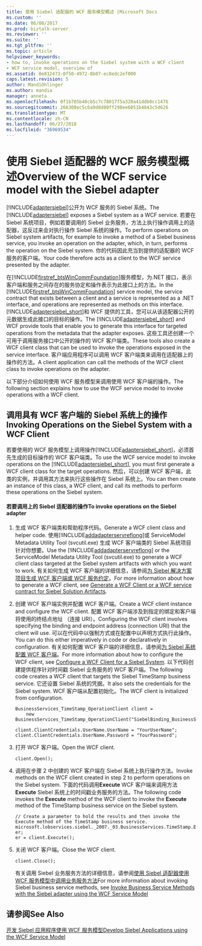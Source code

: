 ```yaml
---
title: 使用 Siebel 适配器的 WCF 服务模型概述 |Microsoft Docs
ms.custom: ''
ms.date: 06/08/2017
ms.prod: biztalk-server
ms.reviewer: ''
ms.suite: ''
ms.tgt_pltfrm: ''
ms.topic: article
helpviewer_keywords:
- how to, invoke operations on the Siebel system with a WCF client
- WCF service model, overview of
ms.assetid: 0e812473-0f50-4972-8b07-ec8edc2ef000
caps.latest.revision: 5
author: MandiOhlinger
ms.author: mandia
manager: anneta
ms.openlocfilehash: 0f1b705b40cb5c7c78017f5a320a41ddb0cc1476
ms.sourcegitcommit: 266308ec5c6a9d8d80ff298ee6051b4843c5d626
ms.translationtype: MT
ms.contentlocale: zh-CN
ms.lasthandoff: 06/27/2018
ms.locfileid: "36969534"
---
```

# <a name="overview-of-the-wcf-service-model-with-the-siebel-adapter"></a><span data-ttu-id="c0fac-102">使用 Siebel 适配器的 WCF 服务模型概述</span><span class="sxs-lookup"><span data-stu-id="c0fac-102">Overview of the WCF service model with the Siebel adapter</span></span>
<span data-ttu-id="c0fac-103">[!INCLUDE[adaptersiebel](../../includes/adaptersiebel-md.md)]公开为 WCF 服务的 Siebel 系统。</span><span class="sxs-lookup"><span data-stu-id="c0fac-103">The [!INCLUDE[adaptersiebel](../../includes/adaptersiebel-md.md)] exposes a Siebel system as a WCF service.</span></span> <span data-ttu-id="c0fac-104">若要在 Siebel 系统项目，例如若要调用的 Siebel 业务服务，方法上执行操作调用上的适配器，这反过来会对执行操作 Siebel 系统的操作。</span><span class="sxs-lookup"><span data-stu-id="c0fac-104">To perform operations on Siebel system artifacts, for example to invoke a method of a Siebel business service, you invoke an operation on the adapter, which, in turn, performs the operation on the Siebel system.</span></span> <span data-ttu-id="c0fac-105">你的代码因此充当到提供的适配器的 WCF 服务的客户端。</span><span class="sxs-lookup"><span data-stu-id="c0fac-105">Your code therefore acts as a client to the WCF service presented by the adapter.</span></span>  
  
 <span data-ttu-id="c0fac-106">在[!INCLUDE[firstref_btsWinCommFoundation](../../includes/firstref-btswincommfoundation-md.md)]服务模型，为.NET 接口，表示客户端和服务之间存在的服务协定和操作表示为此接口上的方法。</span><span class="sxs-lookup"><span data-stu-id="c0fac-106">In the [!INCLUDE[firstref_btsWinCommFoundation](../../includes/firstref-btswincommfoundation-md.md)] service model, the service contract that exists between a client and a service is represented as a .NET interface, and operations are represented as methods on this interface.</span></span> <span data-ttu-id="c0fac-107">[!INCLUDE[adaptersiebel_short](../../includes/adaptersiebel-short-md.md)]和 WCF 提供的工具，您可以从该适配器公开的元数据生成此接口的目标的操作。</span><span class="sxs-lookup"><span data-stu-id="c0fac-107">The [!INCLUDE[adaptersiebel_short](../../includes/adaptersiebel-short-md.md)] and WCF provide tools that enable you to generate this interface for targeted operations from the metadata that the adapter exposes.</span></span> <span data-ttu-id="c0fac-108">这些工具还创建一个可用于调用服务接口中公开的操作的 WCF 客户端类。</span><span class="sxs-lookup"><span data-stu-id="c0fac-108">These tools also create a WCF client class that can be used to invoke the operations exposed in the service interface.</span></span> <span data-ttu-id="c0fac-109">客户端应用程序可以调用 WCF 客户端类来调用在适配器上的操作的方法。</span><span class="sxs-lookup"><span data-stu-id="c0fac-109">A client application can call the methods of the WCF client class to invoke operations on the adapter.</span></span>  
  
 <span data-ttu-id="c0fac-110">以下部分介绍如何使用 WCF 服务模型来调用使用 WCF 客户端的操作。</span><span class="sxs-lookup"><span data-stu-id="c0fac-110">The following section explains how to use the WCF service model to invoke operations with a WCF client.</span></span>  
  
## <a name="invoking-operations-on-the-siebel-system-with-a-wcf-client"></a><span data-ttu-id="c0fac-111">调用具有 WCF 客户端的 Siebel 系统上的操作</span><span class="sxs-lookup"><span data-stu-id="c0fac-111">Invoking Operations on the Siebel System with a WCF Client</span></span>  
 <span data-ttu-id="c0fac-112">若要使用的 WCF 服务模型上调用操作[!INCLUDE[adaptersiebel_short](../../includes/adaptersiebel-short-md.md)]，必须首先生成的目标操作的 WCF 客户端类。</span><span class="sxs-lookup"><span data-stu-id="c0fac-112">To use the WCF service model to invoke operations on the [!INCLUDE[adaptersiebel_short](../../includes/adaptersiebel-short-md.md)], you must first generate a WCF client class for the target operations.</span></span> <span data-ttu-id="c0fac-113">然后，可以创建 WCF 客户端，此类的实例，并调用其方法来执行这些操作在 Siebel 系统上。</span><span class="sxs-lookup"><span data-stu-id="c0fac-113">You can then create an instance of this class, a WCF client, and call its methods to perform these operations on the Siebel system.</span></span>  
  
#### <a name="to-invoke-operations-on-the-siebel-adapter"></a><span data-ttu-id="c0fac-114">若要调用上的 Siebel 适配器的操作</span><span class="sxs-lookup"><span data-stu-id="c0fac-114">To invoke operations on the Siebel adapter</span></span>  
  
1. <span data-ttu-id="c0fac-115">生成 WCF 客户端类和帮助程序代码。</span><span class="sxs-lookup"><span data-stu-id="c0fac-115">Generate a WCF client class and helper code.</span></span> <span data-ttu-id="c0fac-116">使用[!INCLUDE[addadapterservreflong](../../includes/addadapterservreflong-md.md)]或 ServiceModel Metadata Utility Tool (svcutil.exe) 生成 WCF 客户端类的 Siebel 系统项目针对你想要。</span><span class="sxs-lookup"><span data-stu-id="c0fac-116">Use the [!INCLUDE[addadapterservreflong](../../includes/addadapterservreflong-md.md)] or the ServiceModel Metadata Utility Tool (svcutil.exe) to generate a WCF client class targeted at the Siebel system artifacts with which you want to work.</span></span> <span data-ttu-id="c0fac-117">有关如何生成 WCF 客户端的详细信息，请参阅[为 Siebel 解决方案项目生成 WCF 客户端或 WCF 服务约定](../../adapters-and-accelerators/adapter-siebel/generate-a-wcf-client-or-a-wcf-service-contract-for-siebel-solution-artifacts.md)。</span><span class="sxs-lookup"><span data-stu-id="c0fac-117">For more information about how to generate a WCF client, see [Generate a WCF Client or a WCF service contract for Siebel Solution Artifacts](../../adapters-and-accelerators/adapter-siebel/generate-a-wcf-client-or-a-wcf-service-contract-for-siebel-solution-artifacts.md).</span></span>  
  
2. <span data-ttu-id="c0fac-118">创建 WCF 客户端实例并配置 WCF 客户端。</span><span class="sxs-lookup"><span data-stu-id="c0fac-118">Create a WCF client instance and configure the WCF client.</span></span> <span data-ttu-id="c0fac-119">配置 WCF 客户端涉及到指定的绑定和客户端将使用的终结点地址 （连接 URI）。</span><span class="sxs-lookup"><span data-stu-id="c0fac-119">Configuring the WCF client involves specifying the binding and endpoint address (connection URI) that the client will use.</span></span> <span data-ttu-id="c0fac-120">可以在代码中以强制方式或在配置中以声明方式执行此操作。</span><span class="sxs-lookup"><span data-stu-id="c0fac-120">You can do this either imperatively in code or declaratively in configuration.</span></span> <span data-ttu-id="c0fac-121">有关如何配置 WCF 客户端的详细信息，请参阅[为 Siebel 系统配置 WCF 客户端](../../adapters-and-accelerators/adapter-siebel/configure-a-wcf-client-for-a-siebel-system.md)。</span><span class="sxs-lookup"><span data-stu-id="c0fac-121">For more information about how to configure the WCF client, see [Configure a WCF Client for a Siebel System](../../adapters-and-accelerators/adapter-siebel/configure-a-wcf-client-for-a-siebel-system.md).</span></span> <span data-ttu-id="c0fac-122">以下代码创建提供程序针对时间戳 Siebel 业务服务的 WCF 客户端。</span><span class="sxs-lookup"><span data-stu-id="c0fac-122">The following code creates a WCF client that targets the Siebel TimeStamp business service.</span></span> <span data-ttu-id="c0fac-123">它还设置 Siebel 系统的凭据。</span><span class="sxs-lookup"><span data-stu-id="c0fac-123">It also sets the credentials for the Siebel system.</span></span> <span data-ttu-id="c0fac-124">WCF 客户端从配置初始化。</span><span class="sxs-lookup"><span data-stu-id="c0fac-124">The WCF client is initialized from configuration.</span></span>  
  
   ```  
   BusinessServices_TimeStamp_OperationClient client =  
       new BusinessServices_TimeStamp_OperationClient("SiebelBinding_BusinessServices_TimeStamp_Operation");  
  
   client.ClientCredentials.UserName.UserName = "YourUserName";  
   client.ClientCredentials.UserName.Password = "YourPassword";  
   ```  
  
3. <span data-ttu-id="c0fac-125">打开 WCF 客户端。</span><span class="sxs-lookup"><span data-stu-id="c0fac-125">Open the WCF client.</span></span>  
  
   ```  
   client.Open();  
   ```  
  
4. <span data-ttu-id="c0fac-126">调用在步骤 2 中创建的 WCF 客户端在 Siebel 系统上执行操作方法。</span><span class="sxs-lookup"><span data-stu-id="c0fac-126">Invoke methods on the WCF client created in step 2 to perform operations on the Siebel system.</span></span> <span data-ttu-id="c0fac-127">下面的代码调用**Execute** WCF 客户端来调用方法**Execute** Siebel 系统上的时间戳业务服务的方法。</span><span class="sxs-lookup"><span data-stu-id="c0fac-127">The following code invokes the **Execute** method of the WCF client to invoke the **Execute** method of the TimeStamp business service on the Siebel system.</span></span>  
  
   ```  
   // Create a parameter to hold the results and then invoke the Execute method of the TimeStamp business service.  
   microsoft.lobservices.siebel._2007._03.BusinessServices.TimeStamp.ExecuteResponseRecord er;  
   er = client.Execute();  
   ```  
  
5. <span data-ttu-id="c0fac-128">关闭 WCF 客户端。</span><span class="sxs-lookup"><span data-stu-id="c0fac-128">Close the WCF client.</span></span>  
  
   ```  
   client.Close();  
   ```  
  
   <span data-ttu-id="c0fac-129">有关调用 Siebel 业务服务方法的详细信息，请参阅[使用 Siebel 适配器使用 WCF 服务模型中调用业务服务方法](../../adapters-and-accelerators/adapter-siebel/run-business-service-methods-with-the-siebel-adapter-using-a-wcf-service.md)</span><span class="sxs-lookup"><span data-stu-id="c0fac-129">For more information about invoking Siebel business service methods, see [Invoke Business Service Methods with the Siebel adapter using the WCF Service Model](../../adapters-and-accelerators/adapter-siebel/run-business-service-methods-with-the-siebel-adapter-using-a-wcf-service.md)</span></span> 
  
## <a name="see-also"></a><span data-ttu-id="c0fac-130">请参阅</span><span class="sxs-lookup"><span data-stu-id="c0fac-130">See Also</span></span>  
 [<span data-ttu-id="c0fac-131">开发 Siebel 应用程序使用 WCF 服务模型</span><span class="sxs-lookup"><span data-stu-id="c0fac-131">Develop Siebel Applications using the WCF Service Model</span></span>](../../adapters-and-accelerators/adapter-siebel/develop-siebel-applications-using-the-wcf-service-model.md)